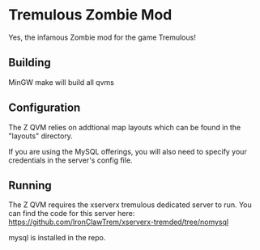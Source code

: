 Tremulous Zombie Mod
==================

Yes, the infamous Zombie mod for the game Tremulous!

Building
-----------------------
MinGW make will build all qvms

Configuration
-----------------------
The Z QVM relies on addtional map layouts which can be found in the "layouts" directory.

If you are using the MySQL offerings, you will also need to specify your credentials in the server's config file.

Running
-----------------------
The Z QVM requires the xserverx 
tremulous dedicated server to run. You can find the code for this server here: https://github.com/IronClawTrem/xserverx-tremded/tree/nomysql

mysql is installed in the repo.
